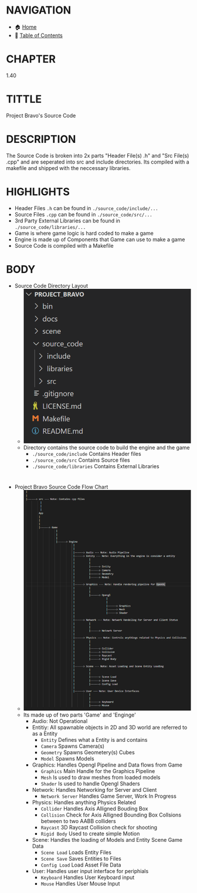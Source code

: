 # NAVIGATION
- 🏠 [Home](../../../README.md)
- 📖 [Table of Contents](../docs_Chapter_0.00_Welcome/doc_Chapter_0.10_Table_of_Contents.md)


# CHAPTER
1.40


# TITTLE
Project Bravo's Source Code


# DESCRIPTION
 The Source Code is broken into 2x parts "Header File(s) .h" and "Src File(s) .cpp" and are seperated into src and include directories. Its compiled with a makefile and shipped with the neccessary libraries.

# HIGHLIGHTS
- Header Files `.h` can be found in `./source_code/include/...`
- Source Files `.cpp` can be found in `./source_code/src/...`
- 3rd Party External Libraries can be found in `./source_code/libraries/...`
- Game is where game logic is hard coded to make a game
- Engine is made up of Components that Game can use to make a game
- Source Code is compiled with a Makefile

# BODY

- Source Code Directory Layout
    - ![Project Bravo Screenshot](../../../docs/images/project_bravo_layout_directory_source_code.png "Project Bravo Screenshot")
    - Directory contains the source code to build the engine and the game
        - `./source_code/include` Contains Header files 
        - `./source_code/src` Contains Source files
        - `./source_code/libraries` Contains External Libraries

#

- Project Bravo Source Code Flow Chart
    - ![Project Bravo Screenshot](../../../docs/images/project_bravo_layout_source_code.png "Project Bravo Screeshot")
    - Its made up of two parts 'Game' and 'Enginge'
        - Audio: Not Operational
        - Entitiy: All spawnable objects in 2D and 3D world are referred to as a Entity
            - `Entity` Defines what a Entity is and contains
            - `Camera` Spawns Camera(s)
            - `Geometry` Spawns Geometery(s) Cubes
            - `Model` Spawns Models
        - Graphics: Handles Opengl Pipeline and Data flows from Game
            - `Graphics` Main Handle for the Graphics Pipeline
            - `Mesh` Is used to draw meshes from loaded models
            - `Shader` Is used to handle Opengl Shaders
        - Network: Handles Networking for Server and Client
            - `Network Server` Handles Game Server, Work In Progress
        - Physics: Handles anything Physics Related
            - `Collider` Handles Axis Alligned Bouding Box
            - `Collision` Check for Axis Alligned Bounding Box Collsions between to two AABB colliders
            - `Raycast` 3D Raycast Collision check for shooting
            - `Rigid Body` Used to create simple Motion
        - Scene: Handles the loading of Models and Entity Scene Game Data
            - `Scene Load` Loads Entity Files
            - `Scene Save` Saves Entities to Files
            - `Config Load` Load Asset File Data
        - User: Handles user input interface for periphials
            - `Keyboard` Handles User Keyboard input
            - `Mouse` Handles User Mouse Input